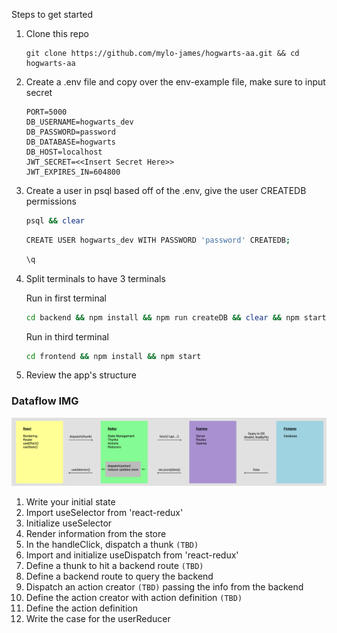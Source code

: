 Steps to get started

1. Clone this repo

    ```url
    git clone https://github.com/mylo-james/hogwarts-aa.git && cd hogwarts-aa
    ```

2. Create a .env file and copy over the env-example file, make sure to input secret

    ```text
    PORT=5000
    DB_USERNAME=hogwarts_dev
    DB_PASSWORD=password
    DB_DATABASE=hogwarts
    DB_HOST=localhost
    JWT_SECRET=<<Insert Secret Here>>
    JWT_EXPIRES_IN=604800
    ```

3. Create a user in psql based off of the .env, give the user CREATEDB permissions

    ```bash
    psql && clear
    ```

    ```bash
    CREATE USER hogwarts_dev WITH PASSWORD 'password' CREATEDB;
    ```

    ```bash
    \q
    ```

4. Split terminals to have 3 terminals

    Run in first terminal

    ```bash
    cd backend && npm install && npm run createDB && clear && npm start
    ```

    Run in third terminal

    ```bash
    cd frontend && npm install && npm start

    ```

5. Review the app's structure

### Dataflow IMG

![dataflow](./dataflow.png)

1. Write your initial state
2. Import useSelector from 'react-redux'
3. Initialize useSelector
4. Render information from the store
5. In the handleClick, dispatch a thunk `(TBD)`
6. Import and initialize useDispatch from 'react-redux'
7. Define a thunk to hit a backend route `(TBD)`
8. Define a backend route to query the backend
9. Dispatch an action creator `(TBD)` passing the info from the backend
10. Define the action creator with action definition `(TBD)`
11. Define the action definition
12. Write the case for the userReducer
